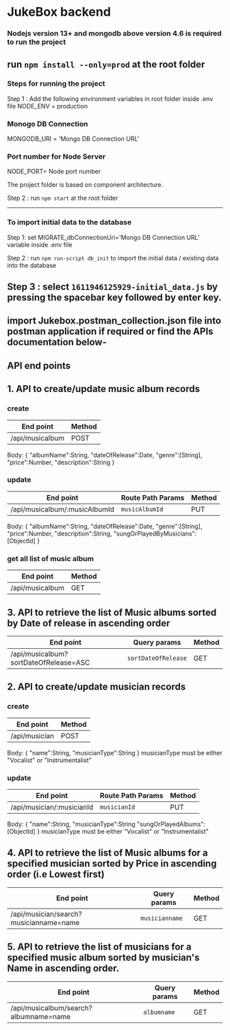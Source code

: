 # JukeBox backend

### Nodejs version 13+ and mongodb above version 4.6 is required to run the project

## run `npm install --only=prod` at the root folder

### Steps for running the project

Step 1 : Add the following environment variables in root folder inside .env file
NODE_ENV = production

### Monogo DB Connection

MONGODB_URI = 'Mongo DB Connection URL'

### Port number for Node Server

NODE_PORT= Node port number

The project folder is based on component architecture.

Step 2 : run `npm start` at the root folder

---

### To import initial data to the database

Step 1: set MIGRATE_dbConnectionUri='Mongo DB Connection URL' variable inside .env file

Step 2 : run `npm run-script db_init` to import the initial data / existing data into the database

## Step 3 : select `1611946125929-initial_data.js` by pressing the spacebar key followed by enter key.

## import Jukebox.postman_collection.json file into postman application if required or find the APIs documentation below-

## API end points

## 1. API to create/update music album records

### create

| End point       | Method |
| --------------- | ------ |
| /api/musicalbum | POST   |

Body:
{
"albumName":String,
"dateOfRelease":Date,
"genre":[String],
"price":Number,
"description":String
}

### update

| End point                     | Route Path Params | Method |
| ----------------------------- | ----------------- | ------ |
| /api/musicalbum/:musicAlbumId | `musicAlbumId`    | PUT    |

Body:
{
"albumName":String,
"dateOfRelease":Date,
"genre":[String],
"price":Number,
"description":String,
"sungOrPlayedByMusicians":[ObjectId]
}

### get all list of music album

| End point       | Method |
| --------------- | ------ |
| /api/musicalbum | GET    |

## 3. API to retrieve the list of Music albums sorted by Date of release in ascending order

| End point                             | Query params        | Method |
| ------------------------------------- | ------------------- | ------ |
| /api/musicalbum?sortDateOfRelease=ASC | `sortDateOfRelease` | GET    |

## 2. API to create/update musician records

### create

| End point     | Method |
| ------------- | ------ |
| /api/musician | POST   |

Body:
{
"name":String,
"musicianType":String
}
musicianType must be either "Vocalist" or "Instrumentalist"

### update

| End point                 | Route Path Params | Method |
| ------------------------- | ----------------- | ------ |
| /api/musician/:musicianId | `musicianId`      | PUT    |

Body:
{
"name":String,
"musicianType":String
"sungOrPlayedAlbums":[ObjectId]
}
musicianType must be either "Vocalist" or "Instrumentalist"

## 4. API to retrieve the list of Music albums for a specified musician sorted by Price in ascending order (i.e Lowest first)

| End point                              | Query params   | Method |
| -------------------------------------- | -------------- | ------ |
| /api/musician/search?musicianname=name | `musicianname` | GET    |

## 5. API to retrieve the list of musicians for a specified music album sorted by musician's Name in ascending order.

| End point                             | Query params | Method |
| ------------------------------------- | ------------ | ------ |
| /api/musicalbum/search?albumname=name | `albumname`  | GET    |
